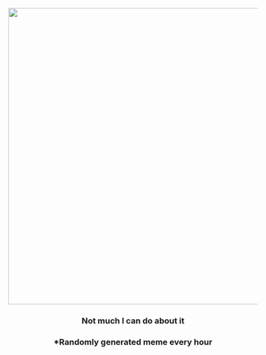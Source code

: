 <p align="center">
        <img src="https://i.redd.it/6lk7hao8ej0a1.jpg" width="600" height="600">
        </p>
        <h3 align="center">Not much I can do about it</h3>
        <h3 align="center">*Randomly generated meme every hour</h3>
    